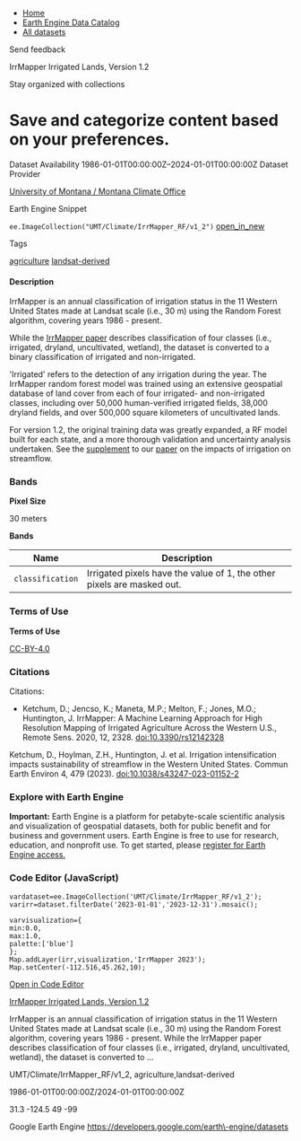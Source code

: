 



* [Home](https://developers.google.com/)
* [Earth Engine Data Catalog](https://developers.google.com/earth-engine/datasets)
* [All datasets](https://developers.google.com/earth-engine/datasets/catalog)





 
 
 Send feedback
 
 

IrrMapper Irrigated Lands, Version 1\.2


 
 Stay organized with collections
 

 
 Save and categorize content based on your preferences.
=========================================================================================================================================








Dataset Availability
1986\-01\-01T00:00:00Z–2024\-01\-01T00:00:00Z
Dataset Provider


[University of Montana / Montana Climate Office](https://climate.umt.edu/research/irrmapper/)



Earth Engine Snippet


`ee.ImageCollection("UMT/Climate/IrrMapper_RF/v1_2")` 
[open\_in\_new](https://code.earthengine.google.com/?scriptPath=Examples:Datasets/UMT/UMT_Climate_IrrMapper_RF_v1_2)





Tags


[agriculture](/earth-engine/datasets/tags/agriculture)
[landsat\-derived](/earth-engine/datasets/tags/landsat-derived)








#### Description



IrrMapper is an annual classification of irrigation status in the 11
Western United States made at Landsat scale (i.e., 30 m) using the
Random Forest algorithm, covering years 1986 \- present.


While the [IrrMapper paper](https://www.mdpi.com/2072-4292/12/14/2328)
describes classification of four classes (i.e., irrigated, dryland,
uncultivated, wetland), the dataset is converted to a binary
classification of irrigated and non\-irrigated.


'Irrigated' refers to the detection of any irrigation during the year.
The IrrMapper random forest model was trained using an extensive
geospatial database of land cover from each of four irrigated\- and
non\-irrigated classes, including over 50,000 human\-verified irrigated
fields, 38,000 dryland fields, and over 500,000 square kilometers of
uncultivated lands.


For version 1\.2, the original training data was greatly expanded,
a RF model built for each state, and a more thorough validation and uncertainty
analysis undertaken. See the [supplement](https://static-content.springer.com/esm/art%3A10.1038%2Fs43247-023-01152-2/MediaObjects/43247_2023_1152_MOESM3_ESM.docx)
to our [paper](https://www.nature.com/articles/s43247-023-01152-2) on the impacts of irrigation on streamflow.





### Bands



**Pixel Size**
  
30 meters



**Bands**




| Name | Description |
| --- | --- |
| `classification` | Irrigated pixels have the value of 1, the other pixels are masked out. |




### Terms of Use


**Terms of Use**


[CC\-BY\-4\.0](https://spdx.org/licenses/CC-BY-4.0.html)




### Citations



Citations:
* Ketchum, D.; Jencso, K.; Maneta, M.P.; Melton, F.; Jones, M.O.; Huntington, J.
IrrMapper: A Machine Learning Approach for High Resolution Mapping of
Irrigated Agriculture Across the Western U.S.,
Remote Sens. 2020, 12, 2328\. [doi:10\.3390/rs12142328](https://doi.org/10.3390/rs12142328)


Ketchum, D., Hoylman, Z.H., Huntington, J. et al. Irrigation intensification impacts sustainability
of streamflow in the Western United States. Commun Earth Environ 4, 479 (2023\). [doi:10\.1038/s43247\-023\-01152\-2](https://doi.org/10.1038/s43247-023-01152-2)





### Explore with Earth Engine


**Important:** 
 Earth Engine is a platform for petabyte\-scale scientific analysis and visualization of
 geospatial datasets, both for public benefit and for business and government users.
 Earth Engine is free to use for research, education, and nonprofit use. To get started, please
 [register for Earth Engine access.](https://console.cloud.google.com/earth-engine)



### Code Editor (JavaScript)



```
vardataset=ee.ImageCollection('UMT/Climate/IrrMapper_RF/v1_2');
varirr=dataset.filterDate('2023-01-01','2023-12-31').mosaic();

varvisualization={
min:0.0,
max:1.0,
palette:['blue']
};
Map.addLayer(irr,visualization,'IrrMapper 2023');
Map.setCenter(-112.516,45.262,10);
```



[Open in Code Editor](https://code.earthengine.google.com/?scriptPath=Examples:Datasets/UMT/UMT_Climate_IrrMapper_RF_v1_2)


[IrrMapper Irrigated Lands, Version 1\.2](/earth-engine/datasets/catalog/UMT_Climate_IrrMapper_RF_v1_2)

IrrMapper is an annual classification of irrigation status in the 11 Western United States made at Landsat scale (i.e., 30 m) using the Random Forest algorithm, covering years 1986 \- present. While the IrrMapper paper describes classification of four classes (i.e., irrigated, dryland, uncultivated, wetland), the dataset is converted to …

 UMT/Climate/IrrMapper\_RF/v1\_2,
 agriculture,landsat\-derived

1986\-01\-01T00:00:00Z/2024\-01\-01T00:00:00Z



 31\.3 \-124\.5 49 \-99
 



Google Earth Engine
https://developers.google.com/earth\-engine/datasets








